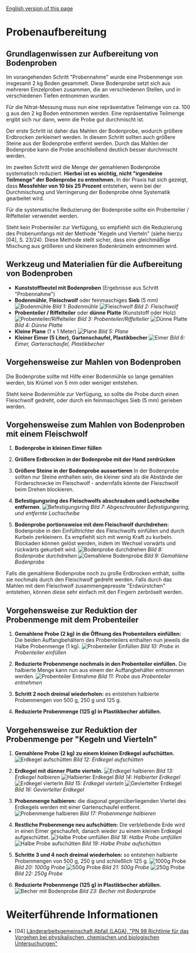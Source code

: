 [English version of this page](https://github.com/CitizenSensor/CitizenSensor/blob/master/Wiki/CS_Usage_SoilPreparation.md)

# Probenaufbereitung #

## Grundlagenwissen zur Aufbereitung von Bodenproben ##

Im vorangehenden Schritt "Probennahme" wurde eine Probenmenge von insgesamt 2 kg Boden gesammelt. Diese Bodenprobe setzt sich aus mehreren Einzelproben zusammen, die an verschiedenen Stellen, und in verschiedenen Tiefen entnommen wurden.

Für die Nitrat-Messung muss nun eine repräsentative Teilmenge von ca. 100 g aus den 2 kg Boden entnommen werden. Eine repräsentative Teilmenge ergibt sich nur dann, wenn die Probe gut durchmischt ist.

Der erste Schritt ist daher das Mahlen der Bodenprobe, wodurch größere Erdbrocken zerkleinert werden. In diesem Schritt sollten auch größere Steine aus der Bodenprobe entfernt werden. Durch das Mahlen der Bodenprobe kann die Probe anschließend deutlich besser durchmischt werden.

Im zweiten Schritt wird die Menge der gemahlenen Bodenprobe systematisch reduziert. **Hierbei ist es wichtig, nicht "irgendeine Teilmenge" der Bodenprobe zu entnehmen.** In der Praxis hat sich gezeigt, dass **Messfehler von 10 bis 25 Prozent** entstehen, wenn bei der Durchmischung und Verringerung der Bodenprobe ohne Systematik gearbeitet wird.

Für die systematische Reduzierung der Bodenprobe sollte ein Probenteiler / Riffelteiler
verwendet werden.

Steht kein Probenteiler zur Verfügung, so empfiehlt sich die Reduzierung des Probenumfangs mit der Methode "Kegeln und Vierteln" (siehe hierzu [04], S. 23/24). Diese Methode stellt sicher, dass eine gleichmäßige Mischung aus größeren und kleineren Bodenkrümeln entnommen wird.

## Werkzeug und Materialien für die Aufbereitung von Bodenproben ##

- **Kunststoffbeutel mit Bodenproben** (Ergebnisse aus Schritt "Probennahme")
- **Bodenmühle**, **Fleischwolf** oder feinmaschiges **Sieb** (5 mm)
![Bodenmühle](https://github.com/CitizenSensor/CitizenSensor/blob/master/Wiki/images/22000_Bodenmuehle.jpg?raw=true)
_Bild 1: Bodenmühle_
![Fleischwolf](https://github.com/CitizenSensor/CitizenSensor/blob/master/Wiki/images/22000_Fleischwolf.JPG?raw=true)
_Bild 2: Fleischwolf_
- **Probenteiler / Riffelteiler** oder **dünne Platte** (Kunststoff oder Holz)
![Probenteiler/Riffelteiler](https://github.com/CitizenSensor/CitizenSensor/blob/master/Wiki/images/BlankImage.jpg?raw=true)
_Bild 3: Probenteiler/Riffelteiler_
![Dünne Platte](https://github.com/CitizenSensor/CitizenSensor/blob/master/Wiki/images/22000_DuennePlatte.jpg?raw=true)
_Bild 4: Dünne Platte_
- **Kleine Plane** (1 x 1 Meter)
![Plane](https://github.com/CitizenSensor/CitizenSensor/blob/master/Wiki/images/22000_KleinePlane.jpg?raw=true)
_Bild 5: Plane_
- **Kleiner Eimer (5 Liter), Gartenschaufel, Plastikbecher**
![Eimer](https://github.com/CitizenSensor/CitizenSensor/blob/master/Wiki/images/22000_EimerSchaufelBecher.jpg?raw=true)
_Bild 6: Eimer, Gartenschaufel, Plastikbecher_

## Vorgehensweise zur Mahlen von Bodenproben ##

Die Bodenprobe sollte mit Hilfe einer Bodenmühle so lange gemahlen werden, bis Krümel von 5 mm oder weniger entstehen.

Steht keine Bodenmühle zur Verfügung, so sollte die Probe durch einen Fleischwolf gedreht, oder durch ein feinmaschiges Sieb (5 mm) gerieben werden.

## Vorgehensweise zum Mahlen von Bodenproben mit einem Fleischwolf ##

1. **Bodenprobe in kleinen Eimer füllen**

2. **Größere Erdbrocken in der Bodenprobe mit der Hand zerdrücken**

3. **Größere Steine in der Bodenprobe aussortieren**
In der Bodenprobe sollten nur Steine enthalten sein, die kleiner sind als die Abstände der Förderschnecke im Fleischwolf - andernfalls könnte der Fleischwolf beim Drehen blockieren.

4. **Befestigungsring des Fleischwolfs abschrauben und Lochscheibe entfernen**.
![Befestigungsring](https://github.com/CitizenSensor/CitizenSensor/blob/master/Wiki/images/22000_FleischwolfRing.jpg?raw=true)
_Bild 7: Abgeschraubter Befestigungsring, und entfernte Lochscheibe_

5. **Bodenprobe portionsweise mit dem Fleischwolf durchdrehen:** 
Bodenprobe in den Einfülltrichter des Fleischwolfs einfüllen und durch Kurbeln zerkleinern.
Es empfiehlt sich mit wenig Kraft zu kurbeln. Blockaden können gelöst werden, indem im Wechsel vorwärts und rückwärts gekurbelt wird.
![Bodenprobe durchdrehen](https://github.com/CitizenSensor/CitizenSensor/blob/master/Wiki/images/22000_PortionBoden.jpg?raw=true)
_Bild 8: Bodenprobe durchdrehen_
![Gemahlene Bodenprobe](https://github.com/CitizenSensor/CitizenSensor/blob/master/Wiki/images/22000_GemahlenerBoden.jpg?raw=true)
_Bild 9: Gemahlene Bodenprobe_

Falls die gemahlene Bodenprobe noch zu große Erdbrocken enthält, sollte sie nochmals durch den Fleischwolf gedreht werden. Falls durch das Mahlen mit dem Fleischwolf zusammengepresste "Erdwürstchen" entstehen, können diese sehr einfach mit den Fingern zerbröselt werden.

## Vorgehensweise zur Reduktion der Probenmenge mit dem Probenteiler ## 

1. **Gemahlene Probe (2 kg) in die Öffnung des Probenteilers einfüllen:** Die beiden Auffangbehältern des Probenteilers enthalten nun jeweils die Halbe Probenmenge (1 kg).
![Probenteiler Einfüllen](https://github.com/CitizenSensor/CitizenSensor/blob/master/Wiki/images/BlankImage.jpg?raw=true)
_Bild 10: Probe in Probenteiler einfüllen_

2. **Reduzierte Probenmenge nochmals in den Probenteiler einfüllen.** Die halbierte Menge kann nun aus einem der Auffangbehälter entnommen werden.
![Probenteiler Entnahme](https://github.com/CitizenSensor/CitizenSensor/blob/master/Wiki/images/BlankImage.jpg?raw=true)
_Bild 11: Probe aus Probenteiler entnehmen_

3. **Schritt 2 noch dreimal wiederholen:** es entstehen halbierte Probenmengen von 500 g, 250 g und 125 g.

4. **Reduzierte Probenmenge (125 g) in Plastikbecher abfüllen.**

## Vorgehensweise zur Reduktion der Probenmenge per "Kegeln und Vierteln" ## 

1. **Gemahlene Probe (2 kg) zu einem kleinen Erdkegel aufschütten.**
![Erdkegel aufschütten](https://github.com/CitizenSensor/CitizenSensor/blob/master/Wiki/images/22000_BodenprobeKegel.JPG?raw=true)
_Bild 12: Erdkegel aufschütten_

2. **Erdkegel mit dünner Platte vierteln.**
![Erdkegel halbieren](https://github.com/CitizenSensor/CitizenSensor/blob/master/Wiki/images/22000_Vierteln2.JPG?raw=true)
_Bild 13: Erdkegel halbieren_
![Halbierter Erdkegel](https://github.com/CitizenSensor/CitizenSensor/blob/master/Wiki/images/22000_Vierteln3.JPG?raw=true)
_Bild 14: Halbierter Erdkegel_
![Erdkegel vierterln](https://github.com/CitizenSensor/CitizenSensor/blob/master/Wiki/images/22000_Vierteln4.JPG?raw=true)
_Bild 15: Erdkegel vierteln_
![Geviertelter Erdkegel](https://github.com/CitizenSensor/CitizenSensor/blob/master/Wiki/images/22000_Vierteln5.JPG?raw=true)
_Bild 16: Geviertelter Erdkegel_

3. **Probenmenge halbieren:** die diagonal gegenüberliegenden Viertel des Erdkegels werden mit einer Gartenschaufel entfernt.
![Probenmenge halbieren](https://github.com/CitizenSensor/CitizenSensor/blob/master/Wiki/images/22000_HalbierteProbe.JPG?raw=true)
_Bild 17: Probenmenge halbieren_

4. **Restliche Probenmenge neu aufschütten:** Die verbleibende Erde wird in einen Eimer geschaufelt, danach wieder zu einem kleinen Erdkegel aufgeschüttet.
![Halbe Probe umfüllen](https://github.com/CitizenSensor/CitizenSensor/blob/master/Wiki/images/22000_ProbeMischen.JPG?raw=true)
_Bild 18: Halbe Probe umfüllen_
![Halbe Probe aufschütten](https://github.com/CitizenSensor/CitizenSensor/blob/master/Wiki/images/22000_Bodenprobe1kg.JPG?raw=true)
_Bild 19: Halbe Probe aufschütten_

5. **Schritte 3 und 4 noch dreimal wiederholen:** so entstehen halbierte Probenmengen von 500 g, 250 g und schließlich 125 g.
![1000g Probe](https://github.com/CitizenSensor/CitizenSensor/blob/master/Wiki/images/22000_Bodenprobe1kg.JPG?raw=true)
_Bild 20: 1000g Probe_
![500g Probe](https://github.com/CitizenSensor/CitizenSensor/blob/master/Wiki/images/22000_Bodenprobe500g.JPG?raw=true)
_Bild 21: 500g Probe_
![250g Probe](https://github.com/CitizenSensor/CitizenSensor/blob/master/Wiki/images/22000_Bodenprobe250g.JPG?raw=true)
_Bild 22: 250g Probe_

6. **Reduzierte Probenmenge (125 g) in Plastikbecher abfüllen.**
![Becher mit Bodenprobe](https://github.com/CitizenSensor/CitizenSensor/blob/master/Wiki/images/22000_BodenprobeBecher.jpg?raw=true)
_Bild 23: Becher mit Bodenprobe_

# Weiterführende Informationen #

- [04] [Länderarbeitsgemeinschaft Abfall (LAGA), "PN 98 Richtlinie für das Vorgehen bei 
physikalischen, chemischen und biologischen Untersuchungen"](https://www.laga-online.de/documents/m32_laga_pn98_1503993280.pdf)